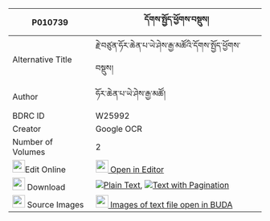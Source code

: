 |P010739|དོགས་སྤྱོད་ཕྱོགས་བསྡུས། 
| --- | --- 
|Alternative Title |རྗེ་བཙུན་ཧོར་ཆེན་པ་ཡེ་ཤེས་རྒྱ་མཚོའི་དོགས་སྤྱོད་ཕྱོགས་བསྡུས།
|Author| ཧོར་ཆེན་པ་ཡེ་ཤེས་རྒྱ་མཚོ།
|BDRC ID | W25992
|Creator | Google OCR
|Number of Volumes| 2
|<img width="25" src="https://img.icons8.com/color/25/000000/edit-property.png">Edit Online| [<img width="25" src="https://avatars.githubusercontent.com/u/45091458?s=200&v=4"> Open in Editor](http://editor.openpecha.org/P010739)
|<img width="25" src="https://img.icons8.com/fluent/48/000000/download-2.png"/>  Download | [![](https://img.icons8.com/color/20/000000/txt.png)Plain Text](https://github.com/Openpecha/P010739/releases/download/v1/dok_cho_chokdu_plain_P010739.zip), [![](https://img.icons8.com/color/20/000000/txt.png)Text with Pagination](https://github.com/Openpecha/P010739/releases/download/v1/dok_cho_chokdu_pages_P010739.zip)
|<img width="25" src="https://img.icons8.com/plasticine/100/000000/pictures-folder.png"/>  Source Images | [<img width="25" src="https://library.bdrc.io/icons/BUDA-small.svg"> Images of text file open in BUDA](https://library.bdrc.io/show/bdr:W25992)